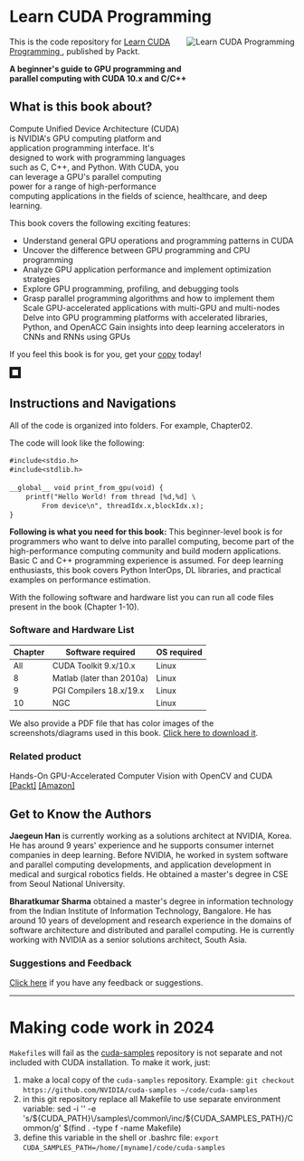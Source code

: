 # Learn CUDA Programming 

<a href="https://www.packtpub.com/application-development/cuda-cookbook?utm_source=github&utm_medium=repository&utm_campaign=9781788996242"><img src="https://www.packtpub.com/media/catalog/product/cache/e4d64343b1bc593f1c5348fe05efa4a6/9/7/9781788996242-original.jpeg" alt="Learn CUDA Programming " height="256px" align="right"></a>

This is the code repository for [Learn CUDA Programming ](https://www.packtpub.com/application-development/cuda-cookbook?utm_source=github&utm_medium=repository&utm_campaign=9781788996242), published by Packt.

**A beginner's guide to GPU programming and parallel computing with CUDA 10.x and C/C++**

## What is this book about?
Compute Unified Device Architecture (CUDA) is NVIDIA's GPU computing platform and application programming interface. It's designed to work with programming languages such as C, C++, and Python. With CUDA, you can leverage a GPU's parallel computing power for a range of high-performance computing applications in the fields of science, healthcare, and deep learning.


This book covers the following exciting features:
* Understand general GPU operations and programming patterns in CUDA 
* Uncover the difference between GPU programming and CPU programming 
* Analyze GPU application performance and implement optimization strategies 
* Explore GPU programming, profiling, and debugging tools 
* Grasp parallel programming algorithms and how to implement them 
Scale GPU-accelerated applications with multi-GPU and multi-nodes 
Delve into GPU programming platforms with accelerated libraries, Python, and OpenACC 
Gain insights into deep learning accelerators in CNNs and RNNs using GPUs

If you feel this book is for you, get your [copy](https://www.amazon.com/dp/1788996240) today!

<a href="https://www.packtpub.com/?utm_source=github&utm_medium=banner&utm_campaign=GitHubBanner"><img src="https://raw.githubusercontent.com/PacktPublishing/GitHub/master/GitHub.png" 
alt="https://www.packtpub.com/" border="5" /></a>

## Instructions and Navigations
All of the code is organized into folders. For example, Chapter02.

The code will look like the following:
```
#include<stdio.h>
#include<stdlib.h>

__global__ void print_from_gpu(void) {
    printf("Hello World! from thread [%d,%d] \
        From device\n", threadIdx.x,blockIdx.x);
}
```

**Following is what you need for this book:**
This beginner-level book is for programmers who want to delve into parallel computing, become part of the high-performance computing community and build modern applications. Basic C and C++ programming experience is assumed. For deep learning enthusiasts, this book covers Python InterOps, DL libraries, and practical examples on performance estimation.

With the following software and hardware list you can run all code files present in the book (Chapter 1-10).
### Software and Hardware List
| Chapter | Software required | OS required |
| -------- | ------------------------------------ | ----------------------------------- |
| All | CUDA Toolkit 9.x/10.x | Linux |
| 8 | Matlab (later than 2010a) | Linux |
| 9 | PGI Compilers 18.x/19.x | Linux |
| 10 | NGC | Linux |

We also provide a PDF file that has color images of the screenshots/diagrams used in this book. [Click here to download it](https://static.packt-cdn.com/downloads/9781788996242_ColorImages.pdf).

### Related product
Hands-On GPU-Accelerated Computer Vision with OpenCV and CUDA  [[Packt]](https://www.packtpub.com/application-development/hands-gpu-accelerated-computer-vision-opencv-and-cuda?utm_source=github&utm_medium=repository&utm_campaign=9781789348293) [[Amazon]](https://www.amazon.com/dp/1789348293)

## Get to Know the Authors
**Jaegeun Han**
is currently working as a solutions architect at NVIDIA, Korea. He has around 9 years' experience and he supports consumer internet companies in deep learning. Before NVIDIA, he worked in system software and parallel computing developments, and application development in medical and surgical robotics fields. He obtained a master's degree in CSE from Seoul National University.

**Bharatkumar Sharma**
obtained a master's degree in information technology from the Indian Institute of Information Technology, Bangalore. He has around 10 years of development and research experience in the domains of software architecture and distributed and parallel computing. He is currently working with NVIDIA as a senior solutions architect, South Asia.

### Suggestions and Feedback
[Click here](https://docs.google.com/forms/d/e/1FAIpQLSdy7dATC6QmEL81FIUuymZ0Wy9vH1jHkvpY57OiMeKGqib_Ow/viewform) if you have any feedback or suggestions.

---
# Making code work in 2024

`Makefile`s will fail as the [cuda-samples](https://github.com/NVIDIA/cuda-samples) repository is not separate and not included with CUDA installation.
To make it work, just:
1. make a local copy of the `cuda-samples` repository. Example: `git checkout https://github.com/NVIDIA/cuda-samples ~/code/cuda-samples`
2. in this git repository replace all Makefile to use separate environment variable:
	sed -i '' -e 's/${CUDA_PATH}\/samples\/common\/inc/${CUDA_SAMPLES_PATH}\/Common/g' $(find . -type f -name Makefile)
3. define this variable in the shell or .bashrc file: `export CUDA_SAMPLES_PATH=/home/[myname]/code/cuda-samples`


